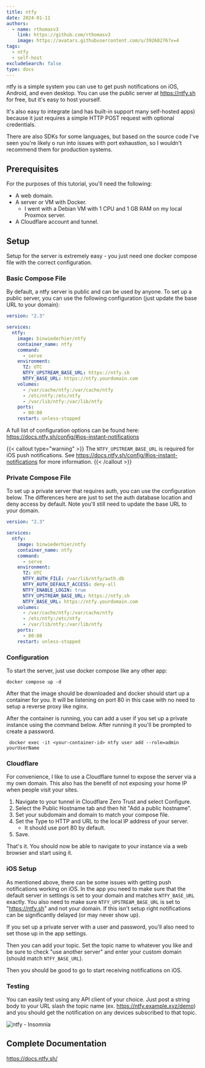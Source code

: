 ```yaml
---
title: ntfy
date: 2024-01-11
authors:
  - name: rthomasv3
    link: https://github.com/rthomasv3
    image: https://avatars.githubusercontent.com/u/39268276?v=4
tags:
  - ntfy
  - self-host
excludeSearch: false
type: docs
---
```


ntfy is a simple system you can use to get push notifications on iOS, Android, and even desktop. You can use the public server at https://ntfy.sh for free, but it's easy to host yourself.

It's also easy to integrate (and has built-in support many self-hosted apps) because it just requires a simple HTTP POST request with optional credentials.

There are also SDKs for some languages, but based on the source code I've seen you're likely o run into issues with port exhaustion, so I wouldn't recommend them for production systems.


## Prerequisites

For the purposes of this tutorial, you'll need the following:

* A web domain.
* A server or VM with Docker.
    * I went with a Debian VM with 1 CPU and 1 GB RAM on my local Proxmox server.
* A Cloudflare account and tunnel.


## Setup

Setup for the server is extremely easy - you just need one docker compose file with the correct configuration.

### Basic Compose File

By default, a ntfy server is public and can be used by anyone. To set up a public server, you can use the following configuration (just update the base URL to your domain):

```yml
version: "2.3"

services:
  ntfy:
    image: binwiederhier/ntfy
    container_name: ntfy
    command:
      - serve
    environment:
      TZ: UTC
      NTFY_UPSTREAM_BASE_URL: https://ntfy.sh
      NTFY_BASE_URL: https://ntfy.yourdomain.com
    volumes:
      - /var/cache/ntfy:/var/cache/ntfy
      - /etc/ntfy:/etc/ntfy
      - /var/lib/ntfy:/var/lib/ntfy
    ports:
      - 80:80
    restart: unless-stopped
```

A full list of configuration options can be found here:
https://docs.ntfy.sh/config/#ios-instant-notifications

{{< callout type="warning" >}}
  The `NTFY_UPSTREAM_BASE_URL` is required for iOS push notifications. See https://docs.ntfy.sh/config/#ios-instant-notifications for more information.
{{< /callout >}}

### Private Compose File

To set up a private server that requires auth, you can use the configuration below. The differences here are just to set the auth database location and deny access by default. Note you'll still need to update the base URL to your domain.

```yml
version: "2.3"

services:
  ntfy:
    image: binwiederhier/ntfy
    container_name: ntfy
    command:
      - serve
    environment:
      TZ: UTC
      NTFY_AUTH_FILE: /var/lib/ntfy/auth.db
      NTFY_AUTH_DEFAULT_ACCESS: deny-all
      NTFY_ENABLE_LOGIN: true
      NTFY_UPSTREAM_BASE_URL: https://ntfy.sh
      NTFY_BASE_URL: https://ntfy.yourdomain.com
    volumes:
      - /var/cache/ntfy:/var/cache/ntfy
      - /etc/ntfy:/etc/ntfy
      - /var/lib/ntfy:/var/lib/ntfy
    ports:
      - 80:80
    restart: unless-stopped
```


### Configuration

To start the server, just use docker compose like any other app:

```
docker compose up -d
```

After that the image should be downloaded and docker should start up a container for you. It will be listening on port 80 in this case with no need to setup a reverse proxy like nginx.

After the container is running, you can add a user if you set up a private instance using the command below. After running it you'll be prompted to create a password.

```
 docker exec -it <your-container-id> ntfy user add --role=admin yourUserName
```


### Cloudflare

For convenience, I like to use a Cloudflare tunnel to expose the server via a my own domain. This also has the benefit of not exposing your home IP when people visit your sites.

1. Navigate to your tunnel in Cloudflare Zero Trust and select Configure.
2. Select the Public Hostname tab and then hit "Add a public hostname".
3. Set your subdomain and domain to match your compose file.
4. Set the Type to HTTP and URL to the local IP address of your server.
    * It should use port 80 by default.
5. Save.

That's it. You should now be able to navigate to your instance via a web browser and start using it.


### iOS Setup

As mentioned above, there can be some issues with getting push notifications working on iOS. In the app you need to make sure that the default server in settings is set to your domain and matches `NTFY_BASE_URL` exactly. You also need to make sure `NTFY_UPSTREAM_BASE_URL` is set to "https://ntfy.sh" and not your domain. If this isn't setup right notifications can be significantly delayed (or may never show up). 

If you set up a private server with a user and password, you'll also need to set those up in the app settings.

Then you can add your topic. Set the topic name to whatever you like and be sure to check "use another server" and enter your custom domain (should match `NTFY_BASE_URL`).

Then you should be good to go to start receiving notifications on iOS.


### Testing

You can easily test using any API client of your choice. Just post a string body to your URL slash the topic name (ex. https://ntfy.example.xyz/demo) and you should get the notification on any devices subscribed to that topic.


![ntfy - Insomnia](/images/ntfy-1.jpg)


## Complete Documentation
https://docs.ntfy.sh/
